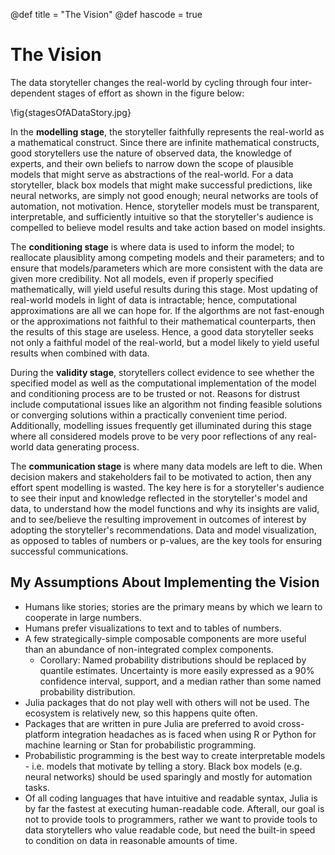 @def title = "The Vision"
@def hascode = true

# The Vision

The data storyteller changes the real-world by cycling through four inter-dependent stages of effort as shown in the figure below:

\fig{stagesOfADataStory.jpg}

In the **modelling stage**, the storyteller faithfully represents the real-world as a mathematical construct.  Since there are infinite mathematical constructs, good storytellers use the nature of observed data, the knowledge of experts, and their own beliefs to narrow down the scope of plausible models that might serve as abstractions of the real-world.  For a data storyteller, black box models that might make successful predictions, like neural networks, are simply not good enough; neural networks are tools of automation, not motivation.  Hence, storyteller models must be transparent, interpretable, and sufficiently intuitive so that the storyteller's audience is compelled to believe model results and take action based on model insights.

The **conditioning stage** is where data is used to inform the model; to reallocate plausiblity among competing models and their parameters; and to ensure that models/parameters which are more consistent with the data are given more credibility.  Not all models, even if properly specified mathematically, will yield useful results during this stage.  Most updating of real-world models in light of data is intractable; hence, computational approximations are all we can hope for.  If the algorthms are not fast-enough or the approximations not faithful to their mathematical counterparts, then the results of this stage are useless.  Hence, a good data storyteller seeks not only a faithful model of the real-world, but a model likely to yield useful results when combined with data.

During the **validity stage**, storytellers collect evidence to see whether the specified model as well as the computational implementation of the model and conditioning process are to be trusted or not.  Reasons for distrust include computational issues like an algorithm not finding feasible solutions or converging solutions within a practically convenient time period.  Additionally, modelling issues frequently get illuminated during this stage where all considered models prove to be very poor reflections of any real-world data generating process.

The **communication stage** is where many data models are left to die.  When decision makers and stakeholders fail to be motivated to action, then any effort spent modelling is wasted.  The key here is for a storyteller's audience to see their input and knowledge reflected in the storyteller's model and data, to understand how the model functions and why its insights are valid, and to see/believe the resulting improvement in outcomes of interest by adopting the storyteller's recommendations.  Data and model visualization, as opposed to tables of numbers or p-values, are the key tools for ensuring successful communications.

## My Assumptions About Implementing the Vision

* Humans like stories; stories are the primary means by which we learn to cooperate in large numbers. 
* Humans prefer visualizations to text and to tables of numbers.
* A few strategically-simple composable components are more useful than an abundance of non-integrated complex components.
    * Corollary:  Named probability distributions should be replaced by quantile estimates.  Uncertainty is more easily expressed as a 90% confidence interval, support, and a median rather than some named probability distribution.
* Julia packages that do not play well with others will not be used.  The ecosystem is relatively new, so this happens quite often.
* Packages that are written in pure Julia are preferred to avoid cross-platform integration headaches as is faced when using R or Python for machine learning or Stan for probabilistic programming.
* Probabilistic programming is the best way to create interpretable models - i.e. models that motivate by telling a story.  Black box models (e.g. neural networks) should be used sparingly and mostly for automation tasks.
* Of all coding languages that have intuitive and readable syntax, Julia is by far the fastest at executing human-readable code.  Afterall, our goal is not to provide tools to programmers, rather we want to provide tools to data storytellers who value readable code, but need the built-in speed to condition on data in reasonable amounts of time.
